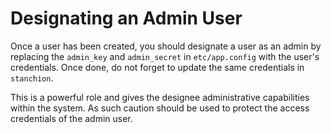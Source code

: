 # Designating an Admin User
Once a user has been created, you should designate a user as an admin by replacing the `admin_key` and `admin_secret` in `etc/app.config` with the user's credentials. Once done, do not forget to update the same credentials in `stanchion`.

<div class="note">
This is a powerful role and gives the designee administrative capabilities within the system. As such caution should be used to protect the access credentials of the admin user.
</div>
